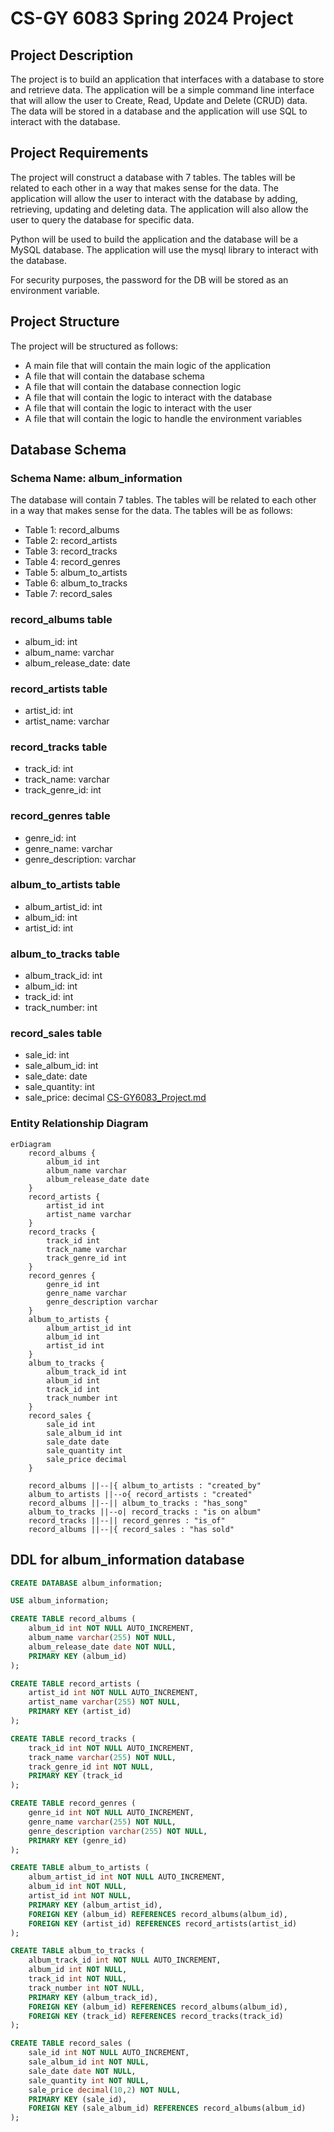# CS-GY 6083 Spring 2024 Project

## Project Description
The project is to build an application that interfaces with a database to store and retrieve data. The application will be a simple command line interface that will allow the user to Create, Read, Update and Delete (CRUD) data. The data will be stored in a database and the application will use SQL to interact with the database.

## Project Requirements
The project will construct a database with 7 tables. The tables will be related to each other in a way that makes sense for the data. The application will allow the user to interact with the database by adding, retrieving, updating and deleting data. The application will also allow the user to query the database for specific data.

Python will be used to build the application and the database will be a MySQL database. The application will use the mysql library to interact with the database.

For security purposes, the password for the DB will be stored as an environment variable.

## Project Structure
The project will be structured as follows:
- A main file that will contain the main logic of the application
- A file that will contain the database schema
- A file that will contain the database connection logic
- A file that will contain the logic to interact with the database
- A file that will contain the logic to interact with the user
- A file that will contain the logic to handle the environment variables

## Database Schema
### Schema Name: album_information

The database will contain 7 tables. The tables will be related to each other in a way that makes sense for the data. The tables will be as follows:
- Table 1: record_albums
- Table 2: record_artists
- Table 3: record_tracks
- Table 4: record_genres
- Table 5: album_to_artists
- Table 6: album_to_tracks
- Table 7: record_sales

### record_albums table
- album_id: int
- album_name: varchar
- album_release_date: date

### record_artists table
- artist_id: int
- artist_name: varchar

### record_tracks table
- track_id: int
- track_name: varchar
- track_genre_id: int

### record_genres table
- genre_id: int
- genre_name: varchar
- genre_description: varchar

### album_to_artists table
- album_artist_id: int
- album_id: int
- artist_id: int

### album_to_tracks table
- album_track_id: int
- album_id: int
- track_id: int
- track_number: int

### record_sales table
- sale_id: int
- sale_album_id: int
- sale_date: date
- sale_quantity: int
- sale_price: decimal
[CS-GY6083_Project.md](CS-GY6083_Project.md)
### Entity Relationship Diagram
```mermaid
erDiagram
    record_albums {
        album_id int
        album_name varchar
        album_release_date date
    }
    record_artists {
        artist_id int
        artist_name varchar
    }
    record_tracks {
        track_id int
        track_name varchar
        track_genre_id int
    }
    record_genres {
        genre_id int
        genre_name varchar
        genre_description varchar
    }
    album_to_artists {
        album_artist_id int
        album_id int
        artist_id int
    }
    album_to_tracks {
        album_track_id int
        album_id int
        track_id int
        track_number int
    }
    record_sales {
        sale_id int
        sale_album_id int
        sale_date date
        sale_quantity int
        sale_price decimal
    }

    record_albums ||--|{ album_to_artists : "created_by"
    album_to_artists ||--o{ record_artists : "created"
    record_albums ||--|| album_to_tracks : "has_song"
    album_to_tracks ||--o| record_tracks : "is on album"
    record_tracks ||--|| record_genres : "is_of"
    record_albums ||--|{ record_sales : "has sold"

```

## DDL for album_information database
```sql
CREATE DATABASE album_information;

USE album_information;

CREATE TABLE record_albums (
    album_id int NOT NULL AUTO_INCREMENT,
    album_name varchar(255) NOT NULL,
    album_release_date date NOT NULL,
    PRIMARY KEY (album_id)
);

CREATE TABLE record_artists (
    artist_id int NOT NULL AUTO_INCREMENT,
    artist_name varchar(255) NOT NULL,
    PRIMARY KEY (artist_id)
);

CREATE TABLE record_tracks (
    track_id int NOT NULL AUTO_INCREMENT,
    track_name varchar(255) NOT NULL,
    track_genre_id int NOT NULL,
    PRIMARY KEY (track_id
);

CREATE TABLE record_genres (
    genre_id int NOT NULL AUTO_INCREMENT,
    genre_name varchar(255) NOT NULL,
    genre_description varchar(255) NOT NULL,
    PRIMARY KEY (genre_id)
);

CREATE TABLE album_to_artists (
    album_artist_id int NOT NULL AUTO_INCREMENT,
    album_id int NOT NULL,
    artist_id int NOT NULL,
    PRIMARY KEY (album_artist_id),
    FOREIGN KEY (album_id) REFERENCES record_albums(album_id),
    FOREIGN KEY (artist_id) REFERENCES record_artists(artist_id)
);

CREATE TABLE album_to_tracks (
    album_track_id int NOT NULL AUTO_INCREMENT,
    album_id int NOT NULL,
    track_id int NOT NULL,
    track_number int NOT NULL,
    PRIMARY KEY (album_track_id),
    FOREIGN KEY (album_id) REFERENCES record_albums(album_id),
    FOREIGN KEY (track_id) REFERENCES record_tracks(track_id)
);

CREATE TABLE record_sales (
    sale_id int NOT NULL AUTO_INCREMENT,
    sale_album_id int NOT NULL,
    sale_date date NOT NULL,
    sale_quantity int NOT NULL,
    sale_price decimal(10,2) NOT NULL,
    PRIMARY KEY (sale_id),
    FOREIGN KEY (sale_album_id) REFERENCES record_albums(album_id)
);
```